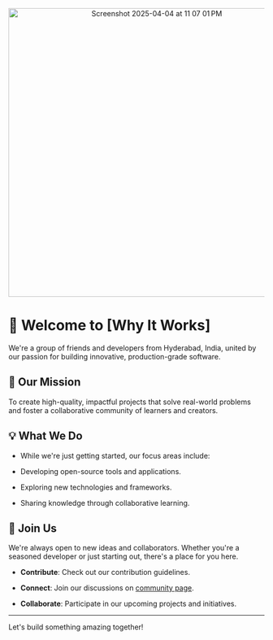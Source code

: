<!-- Logo -->
<p align="center">
    <img width="568" alt="Screenshot 2025-04-04 at 11 07 01 PM" src="https://github.com/user-attachments/assets/e42eb07e-6dd8-49bb-a453-e6232b1707f9" />
</p>

# 👋 Welcome to [Why It Works]

We're a group of friends and developers from Hyderabad, India, united by our passion for building innovative, production-grade software.

## 🚀 Our Mission

To create high-quality, impactful projects that solve real-world problems and foster a collaborative community of learners and creators.

## 💡 What We Do

- While we're just getting started, our focus areas include:​

- Developing open-source tools and applications.​

- Exploring new technologies and frameworks.​

- Sharing knowledge through collaborative learning.

## 🤝 Join Us
We're always open to new ideas and collaborators. Whether you're a seasoned developer or just starting out, there's a place for you here.​

- **Contribute**: Check out our contribution guidelines.​

- **Connect**: Join our discussions on [community page](https://github.com/orgs/why-it-works/discussions).​

- **Collaborate**: Participate in our upcoming projects and initiatives.


---

​Let's build something amazing together!
